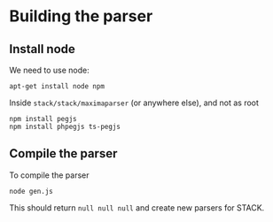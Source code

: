 # Building the parser


## Install node

We need to use node:

    apt-get install node npm

Inside `stack/stack/maximaparser` (or anywhere else), and not as root

    npm install pegjs 
    npm install phpegjs ts-pegjs

## Compile the parser

To compile the parser

    node gen.js

This should return `null null null` and create new parsers for STACK.